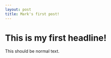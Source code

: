 ```yaml
---
layout: post
title: Mark's first post!
---
```


# This is my first headline!

This should be normal text.
